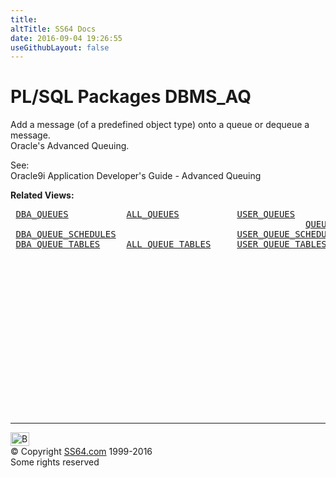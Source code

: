 ```yaml
---
title:
altTitle: SS64 Docs
date: 2016-09-04 19:26:55
useGithubLayout: false
---
```

<!-- #BeginLibraryItem "/Library/head_orapack.lbi" --><!-- #EndLibraryItem --><h1>PL/SQL Packages DBMS_AQ</h1> 
<p>Add a message (of a predefined object type) onto a queue or dequeue 
  a message.<br>
  Oracle's Advanced Queuing.</p>
<p>See:<br>
Oracle9i Application Developer's Guide - Advanced Queuing <br></p>
<p><b>Related</b><b> Views:</b>
</p>
<pre> <a href="../orad/DBA_QUEUES.html">DBA_QUEUES</a>           <a href="../orad/ALL_QUEUES.html">ALL_QUEUES</a>           <a href="../orad/USER_QUEUES.html">USER_QUEUES</a> 
                                                        <a href="../orad/QUEUE_PRIVILEGES.html">QUEUE_PRIVILEGES</a>  
 <a href="../orad/DBA_QUEUE_SCHEDULES.html">DBA_QUEUE_SCHEDULES</a>                       <a href="../orad/USER_QUEUE_SCHEDULES.html">USER_QUEUE_SCHEDULES</a> 
 <a href="../orad/DBA_QUEUE_TABLES.html">DBA_QUEUE_TABLES</a>     <a href="../orad/ALL_QUEUE_TABLES.html">ALL_QUEUE_TABLES</a>     <a href="../orad/USER_QUEUE_TABLES.html">USER_QUEUE_TABLES</a> </pre><!-- #BeginLibraryItem "/Library/foot_ora.lbi" --><p><script async="" src="//pagead2.googlesyndication.com/pagead/js/adsbygoogle.js"></script>
<!-- oracle-footer -->
<ins class="adsbygoogle" style="display:inline-block;width:300px;height:250px" data-ad-client="ca-pub-6140977852749469" data-ad-slot="4275490898"></ins>
<script>
(adsbygoogle = window.adsbygoogle || []).push({});
</script></p>
<hr>
<div id="bl" class="footer"><a href="#"><img src="../images/top.png" width="30" height="22" alt="Back to the Top"></a></div>
<div id="br" class="footer, tagline">© Copyright <a href="http://ss64.com/">SS64.com</a> 1999-2016<br>
Some rights reserved</div><!-- #EndLibraryItem -->

